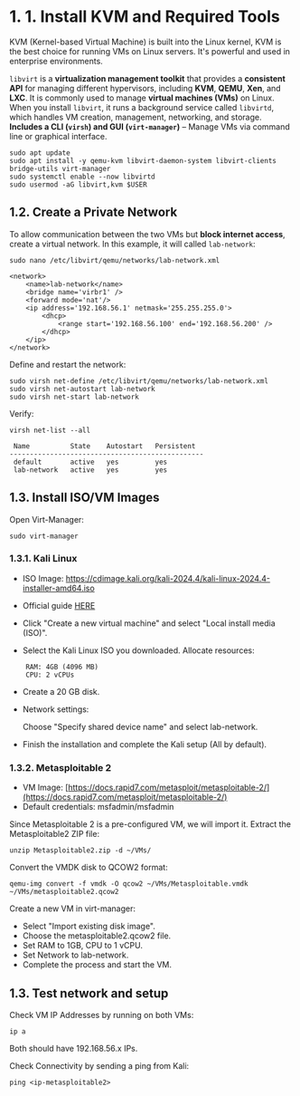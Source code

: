 # 1. 1. Install KVM and Required Tools

KVM (Kernel-based Virtual Machine) is built into the Linux kernel, KVM is the best choice for running VMs on Linux servers. It's powerful and used in enterprise environments.

`libvirt` is a **virtualization management toolkit** that provides a **consistent API** for managing different hypervisors, including **KVM**, **QEMU**, **Xen**, and **LXC**. It is commonly used to manage **virtual machines (VMs)** on Linux. When you install `libvirt`, it runs a background service called `libvirtd`, which handles VM creation, management, networking, and storage. **Includes a CLI (`virsh`) and GUI (`virt-manager`)** – Manage VMs via command line or graphical interface.

```
sudo apt update
sudo apt install -y qemu-kvm libvirt-daemon-system libvirt-clients bridge-utils virt-manager
sudo systemctl enable --now libvirtd
sudo usermod -aG libvirt,kvm $USER
```


## 1.2. Create a Private Network

To allow communication between the two VMs but **block internet access**, create a virtual network. In this example, it will called `lab-network`: 

```
sudo nano /etc/libvirt/qemu/networks/lab-network.xml
```

```
<network>
    <name>lab-network</name>
    <bridge name='virbr1' />
    <forward mode='nat'/>
    <ip address='192.168.56.1' netmask='255.255.255.0'>
        <dhcp>
            <range start='192.168.56.100' end='192.168.56.200' />
        </dhcp>
    </ip>
</network>
```

Define and restart the network:

```
sudo virsh net-define /etc/libvirt/qemu/networks/lab-network.xml
sudo virsh net-autostart lab-network
sudo virsh net-start lab-network
```

Verify:
```
virsh net-list --all
```

```
 Name          State    Autostart   Persistent
------------------------------------------------
 default       active   yes         yes
 lab-network   active   yes         yes
```


## 1.3. Install ISO/VM Images

Open Virt-Manager:

```
sudo virt-manager
```

### 1.3.1. Kali Linux

- ISO Image: https://cdimage.kali.org/kali-2024.4/kali-linux-2024.4-installer-amd64.iso
- Official guide [HERE](https://www.kali.org/docs/virtualization/install-qemu-guest-vm/)

- Click "Create a new virtual machine" and select "Local install media (ISO)".
- Select the Kali Linux ISO you downloaded. Allocate resources:
```
    RAM: 4GB (4096 MB)
    CPU: 2 vCPUs
```

- Create a 20 GB disk.
- Network settings:

    Choose "Specify shared device name" and select lab-network.

- Finish the installation and complete the Kali setup (All by default).

### 1.3.2. Metasploitable 2

- VM Image: [https://docs.rapid7.com/metasploit/metasploitable-2/](https://docs.rapid7.com/metasploit/metasploitable-2/)
- Default credentials: msfadmin/msfadmin

Since Metasploitable 2 is a pre-configured VM, we will import it. Extract the Metasploitable2 ZIP file:

```
unzip Metasploitable2.zip -d ~/VMs/
```

Convert the VMDK disk to QCOW2 format:
```
qemu-img convert -f vmdk -O qcow2 ~/VMs/Metasploitable.vmdk ~/VMs/metasploitable2.qcow2
```

Create a new VM in virt-manager:

- Select "Import existing disk image".
- Choose the metasploitable2.qcow2 file.
- Set RAM to 1GB, CPU to 1 vCPU.
- Set Network to lab-network.
- Complete the process and start the VM.

## 1.3. Test network and setup

Check VM IP Addresses by running on both VMs: 

```
ip a
```

Both should have 192.168.56.x IPs.

Check Connectivity by sending a ping from Kali:

```
ping <ip-metasploitable2>
```

